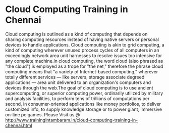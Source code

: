 # Cloud Computing Training in Chennai
Cloud computing is outlined as a kind of computing that depends on sharing computing resources instead of having native servers or personal devices to handle applications. Cloud computing is akin to grid computing, a kind of computing wherever unused process cycles of all computers in an exceedingly network area unit harnesses to resolve issues too intensive for any complete machine.In cloud computing, the word cloud (also phrased as "the cloud") is employed as a trope for "the net," therefore the phrase cloud computing means that "a variety of Internet-based computing," wherever totally different services — like servers, storage associate degreed applications — area unit delivered to an organization's computers and devices through the web.The goal of cloud computing is to use ancient supercomputing, or superior computing power, ordinarily utilized by military and analysis facilities, to perform tens of trillions of computations per second, in consumer-oriented applications like money portfolios, to deliver customized info, to supply knowledge storage or to power giant, immersive on-line pc games. Please Visit us @ http://www.trainingintambaram.in/cloud-computing-training-in-chennai.html
